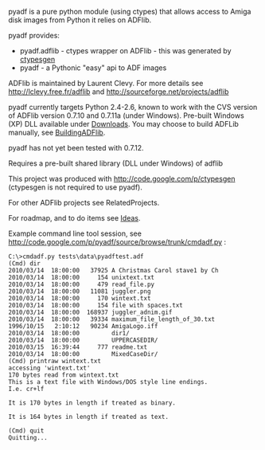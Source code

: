 pyadf is a pure python module (using ctypes) that allows access to Amiga disk images from Python it relies on ADFlib.

pyadf provides:

  * pyadf.adflib - ctypes wrapper on ADFlib - this was generated by [ctypesgen](http://code.google.com/p/ctypesgen/)
  * pyadf - a Pythonic "easy" api to ADF images

ADFlib is maintained by Laurent Clevy. For more details see http://lclevy.free.fr/adflib and http://sourceforge.net/projects/adflib

pyadf currently targets Python 2.4-2.6, known to work with the CVS version of ADFlib version 0.7.10 and 0.7.11a (under Windows). Pre-built Windows (XP) DLL available under [Downloads](http://code.google.com/p/pyadf/downloads/list). You may choose to build ADFLib manually, see [BuildingADFlib](BuildingADFlib.md).

pyadf has not yet been tested with 0.7.12.

Requires a pre-built shared library (DLL under Windows) of adflib

This project was produced with http://code.google.com/p/ctypesgen (ctypesgen is not required to use pyadf).

For other ADFlib projects see RelatedProjects.

For roadmap, and to do items see [Ideas](Ideas.md).

Example command line tool session, see http://code.google.com/p/pyadf/source/browse/trunk/cmdadf.py :
```
C:\>cmdadf.py tests\data\pyadftest.adf
(Cmd) dir
2010/03/14  18:00:00   37925 A Christmas Carol stave1 by Ch
2010/03/14  18:00:00     154 unixtext.txt
2010/03/14  18:00:00     479 read_file.py
2010/03/14  18:00:00   11081 juggler.png
2010/03/14  18:00:00     170 wintext.txt
2010/03/14  18:00:00     154 file with spaces.txt
2010/03/14  18:00:00  168937 juggler_adnim.gif
2010/03/14  18:00:00   39334 maximum_file_length_of_30.txt
1996/10/15   2:10:12   90234 AmigaLogo.iff
2010/03/14  18:00:00         dir1/
2010/03/14  18:00:00         UPPERCASEDIR/
2010/03/15  16:39:44     777 readme.txt
2010/03/14  18:00:00         MixedCaseDir/
(Cmd) printraw wintext.txt
accessing 'wintext.txt'
170 bytes read from wintext.txt
This is a text file with Windows/DOS style line endings.
I.e. cr+lf

It is 170 bytes in length if treated as binary.

It is 164 bytes in length if treated as text.

(Cmd) quit
Quitting...
```
